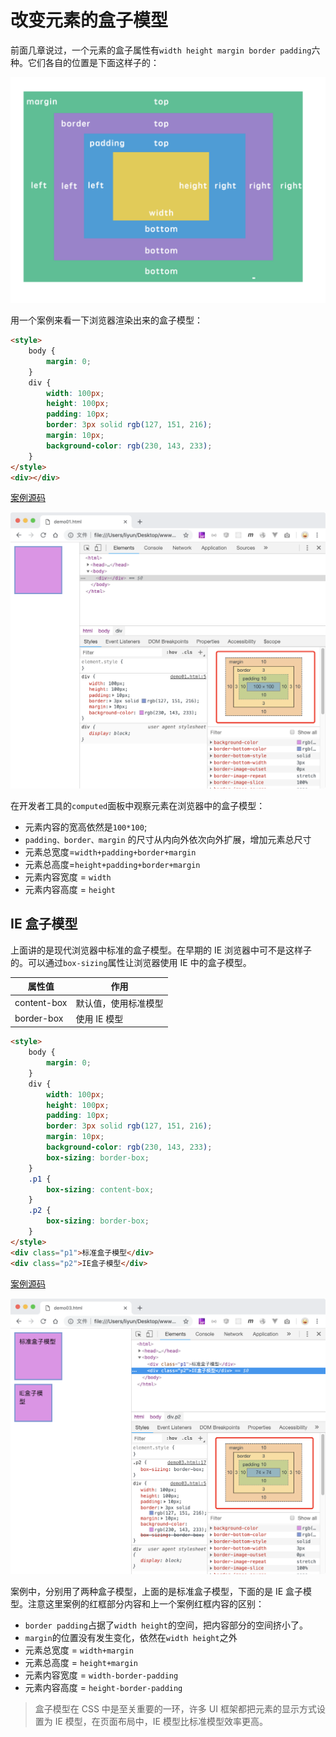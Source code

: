 # 改变元素的盒子模型

前面几章说过，一个元素的盒子属性有`width height margin border padding`六种。它们各自的位置是下面这样子的：

![](./images/01.png)

用一个案例来看一下浏览器渲染出来的盒子模型：

```html
<style>
    body {
        margin: 0;
    }
    div {
        width: 100px;
        height: 100px;
        padding: 10px;
        border: 3px solid rgb(127, 151, 216);
        margin: 10px;
        background-color: rgb(230, 143, 233);
    }
</style>
<div></div>
```

[案例源码](./demo/demo02.html)

![](./images/02.png)

在开发者工具的`computed`面板中观察元素在浏览器中的盒子模型：

-   元素内容的宽高依然是`100*100`;
-   `padding、border、margin` 的尺寸从内向外依次向外扩展，增加元素总尺寸
-   元素总宽度=`width+padding+border+margin`
-   元素总高度=`height+padding+border+margin`
-   元素内容宽度 = `width`
-   元素内容高度 = `height`

## IE 盒子模型

上面讲的是现代浏览器中标准的盒子模型。在早期的 IE 浏览器中可不是这样子的。可以通过`box-sizing`属性让浏览器使用 IE 中的盒子模型。

| 属性值      | 作用                 |
| ----------- | -------------------- |
| content-box | 默认值，使用标准模型 |
| border-box  | 使用 IE 模型         |

```html
<style>
    body {
        margin: 0;
    }
    div {
        width: 100px;
        height: 100px;
        padding: 10px;
        border: 3px solid rgb(127, 151, 216);
        margin: 10px;
        background-color: rgb(230, 143, 233);
        box-sizing: border-box;
    }
    .p1 {
        box-sizing: content-box;
    }
    .p2 {
        box-sizing: border-box;
    }
</style>
<div class="p1">标准盒子模型</div>
<div class="p2">IE盒子模型</div>
```

[案例源码](./demo/demo03.html)

![](./images/03.png)

案例中，分别用了两种盒子模型，上面的是标准盒子模型，下面的是 IE 盒子模型。注意这里案例的红框部分内容和上一个案例红框内容的区别：

-   `border padding`占据了`width height`的空间，把内容部分的空间挤小了。
-   `margin`的位置没有发生变化，依然在`width height`之外
-   元素总宽度 = `width+margin`
-   元素总高度 = `height+margin`
-   元素内容宽度 = `width-border-padding`
-   元素内容高度 = `height-border-padding`

> 盒子模型在 CSS 中是至关重要的一环，许多 UI 框架都把元素的显示方式设置为 IE 模型，在页面布局中，IE 模型比标准模型效率更高。
